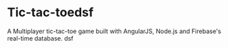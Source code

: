 # Tic-tac-toedsf
A Multiplayer tic-tac-toe game built with AngularJS, Node.js and Firebase's real-time database.
dsf
